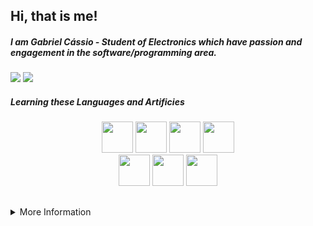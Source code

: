 ## Hi, that is me!

##### I am Gabriel Cássio - Student of Electronics which have passion and engagement in the software/programming area.

<div>
  <a href="mailto:gabriel.cgc.contato@gmail.com"><img src="https://img.shields.io/badge/Gmail-040061?style=for-the-badge&logo=gmail&logoColor=white" target="_blank"></a>
  <a href="https://www.linkedin.com/in/gabriel-c-3381a1211"><img src="https://img.shields.io/badge/LinkedIn-040061?style=for-the-badge&logo=linkedin&logoColor=white target="_blank"></a>
</div>

##### Learning these Languages and Artificies
    
<div>
  <div align="center">
    <img height="50em" src="https://cdn.jsdelivr.net/gh/devicons/devicon/icons/python/python-plain-wordmark.svg"/>
    <img height="50em" src="https://cdn.jsdelivr.net/gh/devicons/devicon/icons/javascript/javascript-plain.svg"/>
    <img height="50em" src="https://cdn.jsdelivr.net/gh/devicons/devicon/icons/c/c-plain.svg" />
    <img height="50em" src="https://cdn.jsdelivr.net/gh/devicons/devicon/icons/mysql/mysql-original-wordmark.svg"/>
  </div>
  <div align="center">
    <img height="50em" src="https://cdn.jsdelivr.net/gh/devicons/devicon/icons/html5/html5-plain-wordmark.svg"/>
    <img height="50em" src="https://cdn.jsdelivr.net/gh/devicons/devicon/icons/css3/css3-plain-wordmark.svg"/>
    <img height="50em" src="https://cdn.jsdelivr.net/gh/devicons/devicon/icons/bootstrap/bootstrap-plain-wordmark.svg"/>
  </div>
</div>

##
    
<div>
<details><summary>More Information</summary>
  <div align="center">
    <a href="https://github.com/GabrielCassio">
    <img height="180em" src="https://github-readme-stats.vercel.app/api?username=GabrielCassio&show_icons=true&theme=algolia&include_all_commits=true&count_private=true"/>
  </div>
</details>
    </div>
